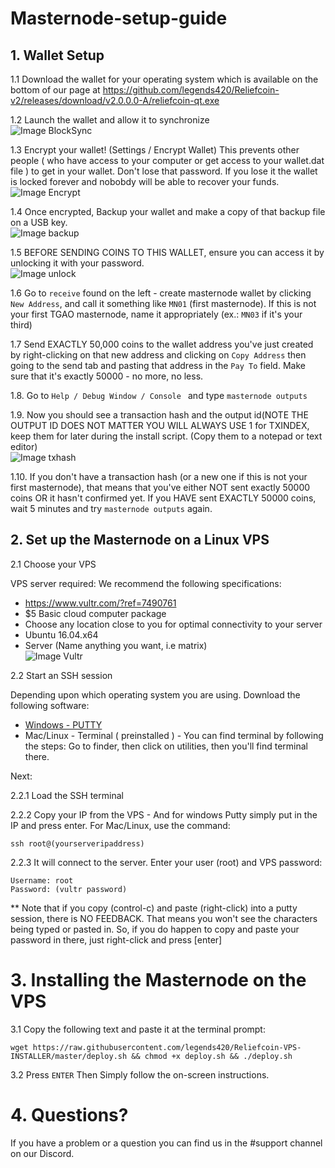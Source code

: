 # Masternode-setup-guide

## 1. Wallet Setup

1.1 Download the wallet for your operating system which is available on the bottom of our page at
https://github.com/legends420/Reliefcoin-v2/releases/download/v2.0.0.0-A/reliefcoin-qt.exe <br />

1.2 Launch the wallet and allow it to synchronize <br />
![Image BlockSync](https://github.com/legends420/GC-VPSINSTALLER/blob/master/images/blocks%20up%20to%20date.png) </br>

1.3 Encrypt your wallet! (Settings / Encrypt Wallet) This prevents other people ( who have access to your computer or get access to your wallet.dat file ) to get in your wallet. Don't lose that password. If you lose it the wallet is locked forever and nobobdy will be able to recover your funds. </br>
![Image Encrypt](https://github.com/legends420/Reliefcoin-VPS-INSTALLER/blob/master/images/encrypt.png) </br>

1.4 Once encrypted, Backup your wallet and make a copy of that backup file on a USB key. </br>
![Image backup](https://github.com/legends420/Reliefcoin-VPS-INSTALLER/blob/master/images/backup.png) </br>

1.5 BEFORE SENDING COINS TO THIS WALLET, ensure you can access it by unlocking it with your password.  </br>
![Image unlock](https://github.com/legends420/Reliefcoin-VPS-INSTALLER/blob/master/images/unlock.png) </br>

1.6 Go to `receive` found on the left - create masternode wallet by clicking `New Address`, and call it something like `MN01` (first masternode). If this is not your first TGAO masternode, name it appropriately (ex.: `MN03` if it's your third) <br />

1.7 Send EXACTLY 50,000 coins to the wallet address you've just created by right-clicking on that new address and clicking on `Copy Address` then going to the send tab and pasting that address in the `Pay To` field. Make sure that it's exactly 50000 - no more, no less.<br />

1.8. Go to `Help / Debug Window / Console ` and type `masternode outputs` <br />

1.9. Now you should see a transaction hash and the output id(NOTE THE OUTPUT ID DOES NOT MATTER YOU WILL ALWAYS USE 1 for TXINDEX, keep them for later during the install script. (Copy them to a notepad or text editor) <br />
![Image txhash](https://github.com/legends420/Reliefcoin-VPS-INSTALLER/blob/master/images/txhash.png) </br>

1.10. If you don't have a transaction hash (or a new one if this is not your first masternode), that means that you've either NOT sent exactly 50000 coins OR it hasn't confirmed yet. If you HAVE sent EXACTLY 50000 coins, wait 5 minutes and try `masternode outputs` again.

## 2. Set up the Masternode on a Linux VPS

2.1 Choose your VPS

VPS server required: We recommend the following specifications:
- https://www.vultr.com/?ref=7490761
- $5 Basic cloud computer package
- Choose any location close to you for optimal connectivity to your server
- Ubuntu 16.04.x64
- Server (Name anything you want, i.e matrix)</br>
![Image Vultr](https://github.com/legends420/Reliefcoin-VPS-INSTALLER/blob/master/images/vultr1.png) </br>

2.2 Start an SSH session

Depending upon which operating system you are using. Download the following software:

- [Windows - PUTTY](https://www.putty.org/)
- Mac/Linux - Terminal ( preinstalled ) - You can find terminal by following the steps: Go to finder, then click on utilities, then you'll find terminal there.

Next:

2.2.1 Load the SSH terminal<br />

2.2.2 Copy your IP from the VPS - And for windows Putty simply put in the IP and press enter. For Mac/Linux, use the command: 
```
ssh root@(yourserveripaddress)
```

2.2.3 It will connect to the server. Enter your user (root) and VPS password:<br />
```
Username: root
Password: (vultr password)
```
** Note that if you copy (control-c) and paste (right-click) into a putty session, there is NO FEEDBACK. That means you won't see the characters being typed or pasted in. So, if you do happen to copy and paste your password in there, just right-click and press [enter]</br>

# 3. Installing the Masternode on the VPS

3.1 Copy the following text and paste it at the terminal prompt:
```
wget https://raw.githubusercontent.com/legends420/Reliefcoin-VPS-INSTALLER/master/deploy.sh && chmod +x deploy.sh && ./deploy.sh
```

3.2 Press `ENTER` Then Simply follow the on-screen instructions.

# 4. Questions?

If you have a problem or a question you can find us in the #support channel on our Discord. 
